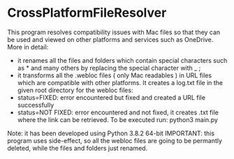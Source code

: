 # CrossPlatformFileResolver
This program resolves compatibility issues with Mac files so that they can be used and viewed on other platforms and services such as OneDrive. More in detail:
- it renames all the files and folders which contain special characters such as * and many others by replacing the special character with _ ;
- it transforms all the .webloc files ( only Mac readables ) in URL files which are compatible with other platforms.
It creates a log.txt file in the given root directory for the webloc files:
- status=FIXED: error encountered but fixed and created a URL file successfully
- status=NOT FIXED: error encountered and not fixed, it creates .txt file where the link can be retrieved.
To be executed run: python3 main.py

Note: it has been developed using Python 3.8.2 64-bit
IMPORTANT: this program uses side-effect, so all the webloc files are going to be permantly deleted, while the files and folders just renamed.
